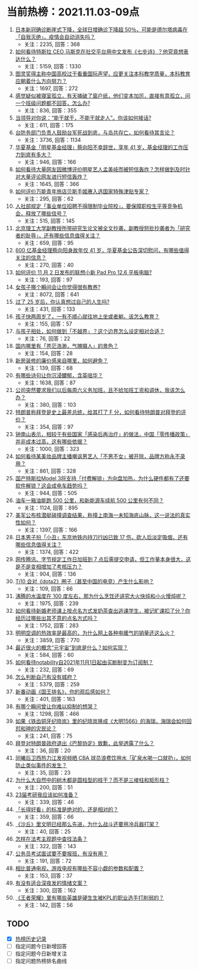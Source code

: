# 当前热榜：2021.11.03-09点
1. [日本新冠确诊断崖式下降，全球日增确诊下降超 50％，可能是德尔塔病毒在「自我灭绝」，疫情会自动消失吗？](https://www.zhihu.com/question/496005316)
    * 关注：2235, 回答：368
2. [如何看待特斯拉 CEO 马斯克在社交平台用中文发布《七步诗》？他究竟想表达什么？](https://www.zhihu.com/question/496035622)
    * 关注：5159, 回答：1330
3. [图灵奖得主称中国高校过于看重国际声望，应更关注本科教学质量，本科教育应朝着什么方向努力？](https://www.zhihu.com/question/496025552)
    * 关注：1697, 回答：272
4. [感觉疑似被寝室孤立，有天捅破了窗户纸，他们变本加厉，直接有意孤立，问一个班级问题都不回答，怎么办?](https://www.zhihu.com/question/492484924)
    * 关注：836, 回答：355
5. [当领导对你说：“能干就干，不能干就走人”。你该如何接话?](https://www.zhihu.com/question/495458281)
    * 关注：611, 回答：175
6. [台防务部门负责人鼓励台军死战到底，与岛共存亡，如何看待其言论？](https://www.zhihu.com/question/495958255)
    * 关注：3736, 回答：1134
7. [华夏基金「明星基金经理」蔡向阳不幸辞世，享年 41 岁，基金经理的工作压力到底有多大？](https://www.zhihu.com/question/496126049)
    * 关注：946, 回答：166
8. [如何看待大量网友因微博评价明星艺人孟美岐而被短信轰炸？怎样做到及时针对大量评论网友进行短信轰炸？](https://www.zhihu.com/question/495779778)
    * 关注：1645, 回答：366
9. [如何评价万能青年旅店贝斯手姬赓入选国家特殊津贴专家？](https://www.zhihu.com/question/496052270)
    * 关注：295, 回答：62
10. [人社部规定「事业单位招聘不得限制毕业院校」，要保障职校生平等竞争机会，释放了哪些信号？](https://www.zhihu.com/question/496179042)
    * 关注：515, 回答：145
11. [北京理工大学副教授所带研究生论文被全文抄袭，副教授怒批抄袭者为「研究者的耻辱」，还有哪些信息值得关注？](https://www.zhihu.com/question/496065823)
    * 关注：659, 回答：95
12. [600 亿基金经理蔡向阳身故年仅 41 岁，华夏基金公告深切慰问，有哪些值得关注的信息？](https://www.zhihu.com/question/496127172)
    * 关注：270, 回答：40
13. [如何评价 11 月 2 日发布的联想小新 Pad Pro 12.6 平板电脑?](https://www.zhihu.com/question/487760685)
    * 关注：193, 回答：97
14. [女孩子哪个瞬间会让你觉得很有教养?](https://www.zhihu.com/question/364828906)
    * 关注：8072, 回答：641
15. [过了 25 岁后，你认真想过自己的人生吗?](https://www.zhihu.com/question/485801148)
    * 关注：431, 回答：133
16. [孩子快两周岁了，一有不顺心就往地上坐或者躺，该怎么教育？](https://www.zhihu.com/question/318487808)
    * 关注：155, 回答：57
17. [与孩子相处，如何做到「不越界」？这个边界怎么设定相对合适？](https://www.zhihu.com/question/495590137)
    * 关注：76, 回答：22
18. [国内哪里有「苍茫浩渺，气魄摄人」的景色？](https://www.zhihu.com/question/494851468)
    * 关注：154, 回答：28
19. [新房装修的廉价感来自哪里，如何避免？](https://www.zhihu.com/question/492125731)
    * 关注：139, 回答：68
20. [有哪些诗句让你沉浸醲郁，含英咀华？](https://www.zhihu.com/question/324172354)
    * 关注：1638, 回答：87
21. [公司突然要求我们以后每周六义务加班，且不给加班工资和调休，我该怎么办？](https://www.zhihu.com/question/493992388)
    * 关注：380, 回答：103
22. [特朗普称拜登是史上最差总统，给其打了 F 分，如何看待特朗普对拜登的评价？](https://www.zhihu.com/question/495932154)
    * 关注：354, 回答：97
23. [钟南山表示，相较于有些国家「感染后再治疗」的做法，中国「零传播政策」并非成本过高，这有哪些依据？](https://www.zhihu.com/question/496022132)
    * 关注：1000, 回答：323
24. [如何看待某美妆品牌主播嘲讽男艺人「不男不女」被开除，品牌方称永不录用？](https://www.zhihu.com/question/495903978)
    * 关注：861, 回答：328
25. [国产特斯拉Model 3将支持「付费解锁」方向盘加热，为什么硬件都有了还要软件解锁？这会成电车趋势吗？](https://www.zhihu.com/question/495917389)
    * 关注：944, 回答：505
26. [油车一箱油能跑 500 公里，和新能源车续航 500 公里有何不同？](https://www.zhihu.com/question/426788629)
    * 关注：1124, 回答：895
27. [美军公布核潜艇碰撞调查结果，称撞上南海一未知海底山脉，这一说法的真实性如何？](https://www.zhihu.com/question/496038272)
    * 关注：1397, 回答：166
28. [日本男子扮「小丑」东京地铁内持刀行凶已致 17 伤，砍人后淡定吸烟，还有哪些信息值得关注？](https://www.zhihu.com/question/495825511)
    * 关注：1374, 回答：422
29. [网传腾讯、字节规定工作日加班到 7 点后需提交申请，但工作量本身很大，这是不是变相增加了考核压力？](https://www.zhihu.com/question/495848198)
    * 关注：904, 回答：136
30. [Ti10 会对《dota2》圈子（甚至中国的电竞）产生什么影响？](https://www.zhihu.com/question/493247960)
    * 关注：109, 回答：66
31. [沸腾的水温度在 100 度左右，那为什么烹饪还讲究大火快炖和小火慢炖呢？](https://www.zhihu.com/question/494475400)
    * 关注：1975, 回答：239
32. [如何看待新婚老师课上按点名方式发奶茶查出逃课学生，被记旷课扣了分？你经历过哪些出其不意的点名方式吗？](https://www.zhihu.com/question/495542634)
    * 关注：1752, 回答：283
33. [明明空调的热效率是最高的，为什么网上各种电暖气的销量还这么火？](https://www.zhihu.com/question/437393382)
    * 关注：3859, 回答：770
34. [最近很火的概念“元宇宙”到底是什么？如何实现？](https://www.zhihu.com/question/493364990)
    * 关注：584, 回答：60
35. [如何看待notability自2021年11月1日起由买断制变为订阅制？](https://www.zhihu.com/question/495996143)
    * 关注：232, 回答：69
36. [怎么判断自己有没有城府？](https://www.zhihu.com/question/275606514)
    * 关注：5379, 回答：259
37. [新番动画《国王排名》，你的观后感如何？](https://www.zhihu.com/question/495330717)
    * 关注：401, 回答：163
38. [有哪个瞬间曾让你难以抑制的想哭？](https://www.zhihu.com/question/21781757)
    * 关注：1298, 回答：466
39. [如果《铁齿铜牙纪晓岚》里的纪晓岚换成《大明1566》的海瑞，海瑞会如何回怼和珅的灾民论？](https://www.zhihu.com/question/494334666)
    * 关注：241, 回答：75
40. [拜登对特朗普政府退出《巴黎协定》致歉，此举透露了什么？](https://www.zhihu.com/question/496036558)
    * 关注：36, 回答：20
41. [同曦后卫西热力江发视频晒 CBA 球员浪费饮用水「矿泉水喝一口就扔」，如何防止类似事件的发生？](https://www.zhihu.com/question/496046382)
    * 关注：35, 回答：23
42. [为什么大自然中的树木都是圆柱型的枝干？而不是三棱柱和矩形柱？](https://www.zhihu.com/question/494542359)
    * 关注：200, 回答：51
43. [23届考研我应该如何准备？](https://www.zhihu.com/question/436990902)
    * 关注：339, 回答：46
44. [「长得好看」的标准是绝对的，还是相对的？](https://www.zhihu.com/question/492315500)
    * 关注：359, 回答：66
45. [《沙丘》里文明已经那么先进，为什么战斗还要用冷兵器打架？](https://www.zhihu.com/question/493985838)
    * 关注：40, 回答：25
46. [怎样在法考主观题中查找法条？](https://www.zhihu.com/question/438692941)
    * 关注：322, 回答：143
47. [公务员考试面试要不要报班，有没有用？](https://www.zhihu.com/question/494797927)
    * 关注：191, 回答：72
48. [相比普通电视，游戏电视有哪些不容小觑的参数和配置？](https://www.zhihu.com/question/495648946)
    * 关注：153, 回答：37
49. [有没有适合深夜发的情绪文案？](https://www.zhihu.com/question/482585265)
    * 关注：300, 回答：162
50. [《王者荣耀》里有哪些英雄是硬生生被KPL的职业选手打削弱的？](https://www.zhihu.com/question/492830760)
    * 关注：142, 回答：56
## TODO
* [x] [热榜历史记录](hot_history/AllHot.md)
* [ ] 指定问题今日新增回答
* [ ] 指定问题今日新增关注
* [ ] 指定问题热榜排名曲线
